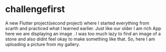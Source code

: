 # challengefirst

A new Flutter project(second project) where I started everything from scarth and practiced what 
I learned earlier. Just like our older I am rich App here we are displaying an image . I was too 
much lazy to find an image of a stone and also didnt feel okay to make something like that.
So, here I am uploading a picture from my gallery. 
